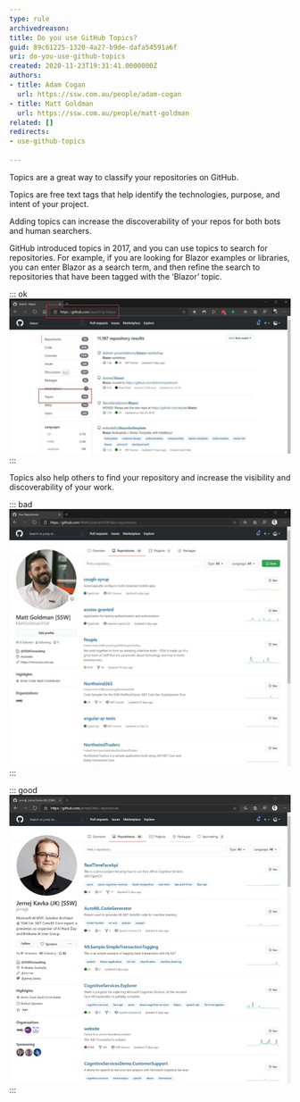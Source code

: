 ```yaml
---
type: rule
archivedreason: 
title: Do you use GitHub Topics?
guid: 89c61225-1320-4a27-b9de-dafa54591a6f
uri: do-you-use-github-topics
created: 2020-11-23T19:31:41.0000000Z
authors:
- title: Adam Cogan
  url: https://ssw.com.au/people/adam-cogan
- title: Matt Goldman
  url: https://ssw.com.au/people/matt-goldman
related: []
redirects:
- use-github-topics

---
```


Topics are a great way to classify your repositories on GitHub.

<!--endintro-->

Topics are free text tags that help identify the technologies, purpose, and intent of your project.

Adding topics can increase the discoverability of your repos for both bots and human searchers.

GitHub introduced topics in 2017, and you can use topics to search for repositories. For example, if you are looking for Blazor examples or libraries, you can enter Blazor as a search term, and then refine the search to repositories that have been tagged with the ‘Blazor’ topic.

::: ok  
![Figure: Searching for repositories by topic](github-repositories-topics-search.jpg)  
:::

Topics also help others to find your repository and increase the visibility and discoverability of your work.

::: bad  
![Figure: Bad Example – no repositories tagged with topics on the first page](github-repositories-topics-bad.jpg)  
:::

::: good  
![Figure: Great example – every repository is meticulously tagged with topics](github-repositories-topics-good.jpg)  
:::
